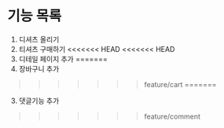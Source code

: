 # 기능 목록
1. 디셔츠 올리기
2. 티셔츠 구매하기
<<<<<<< HEAD
<<<<<<< HEAD
3. 디테일 페이지 추가
=======
3. 장바구니 추가
>>>>>>> feature/cart
=======
3. 댓글기능 추가
>>>>>>> feature/comment
